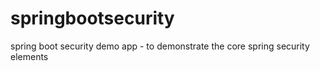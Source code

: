 # springbootsecurity

spring boot security demo app - to demonstrate the core spring security elements

